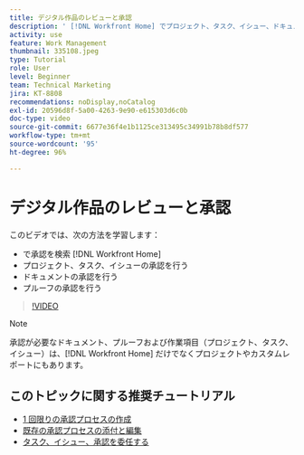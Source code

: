 ```yaml
---
title: デジタル作品のレビューと承認
description: ' [!DNL Workfront Home] でプロジェクト、タスク、イシュー、ドキュメントおよびプルーフを検索し承認する方法を説明します。'
activity: use
feature: Work Management
thumbnail: 335108.jpeg
type: Tutorial
role: User
level: Beginner
team: Technical Marketing
jira: KT-8808
recommendations: noDisplay,noCatalog
exl-id: 20596d8f-5a00-4263-9e90-e615303d6c0b
doc-type: video
source-git-commit: 6677e36f4e1b1125ce313495c34991b78b8df577
workflow-type: tm+mt
source-wordcount: '95'
ht-degree: 96%

---
```


# デジタル作品のレビューと承認

このビデオでは、次の方法を学習します：

* で承認を検索 [!DNL Workfront Home]
* プロジェクト、タスク、イシューの承認を行う
* ドキュメントの承認を行う
* プルーフの承認を行う

>[!VIDEO](https://video.tv.adobe.com/v/335108/?quality=12&learn=on)


>[!NOTE]
>
>承認が必要なドキュメント、プルーフおよび作業項目（プロジェクト、タスク、イシュー）は、[!DNL Workfront Home] だけでなくプロジェクトやカスタムレポートにもあります。

## このトピックに関する推奨チュートリアル

* [1 回限りの承認プロセスの作成](/help/manage-work/approval-processes-and-milestone-paths/create-a-single-use-approval-process.md)
* [既存の承認プロセスの添付と編集](/help/manage-work/approval-processes-and-milestone-paths/attach-and-edit-existing-approval-processes.md)
* [タスク、イシュー、承認を委任する](/help/manage-work/approval-processes-and-milestone-paths/delegate-approvals.md)


<!---
learn more URLS
Approving work
Home area for Reviewers
Guides
Home overview for Reviewers
Issue page overview
--->
